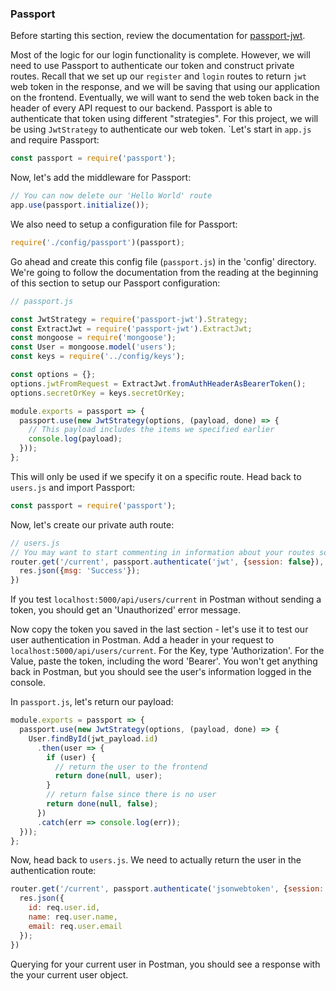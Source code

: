 ### Passport

Before starting this section, review the documentation for [passport-jwt](https://www.npmjs.com/package/passport-jwt).

Most of the logic for our login functionality is complete. However, we will need to use Passport to authenticate our token and construct private routes. Recall that we set up our ```register``` and ```login``` routes to return ```jwt``` web token in the response, and we will be saving that using our application on the frontend.  Eventually, we will want to send the web token back in the header of every API request to our backend.  Passport is able to authenticate that token using different "strategies".  For this project, we will be using ```JwtStrategy``` to authenticate our web token.  `Let's start in ```app.js``` and require Passport:

```JavaScript
const passport = require('passport');
```

Now, let's add the middleware for Passport:

```JavaScript
// You can now delete our 'Hello World' route
app.use(passport.initialize());
```

We also need to setup a configuration file for Passport:

```JavaScript
require('./config/passport')(passport);
```

Go ahead and create this config file (```passport.js```) in the 'config' directory. We're going to follow the documentation from the reading at the beginning of this section to setup our Passport configuration:

```JavaScript
// passport.js

const JwtStrategy = require('passport-jwt').Strategy;
const ExtractJwt = require('passport-jwt').ExtractJwt;
const mongoose = require('mongoose');
const User = mongoose.model('users');
const keys = require('../config/keys');

const options = {};
options.jwtFromRequest = ExtractJwt.fromAuthHeaderAsBearerToken();
options.secretOrKey = keys.secretOrKey;

module.exports = passport => {
  passport.use(new JwtStrategy(options, (payload, done) => {
    // This payload includes the items we specified earlier
    console.log(payload);
  }));
};
```

This will only be used if we specify it on a specific route. Head back to ```users.js``` and import Passport:

```JavaScript
const passport = require('passport');
```

Now, let's create our private auth route:

```JavaScript
// users.js
// You may want to start commenting in information about your routes so that you can find the appropriate ones quickly.
router.get('/current', passport.authenticate('jwt', {session: false}), (req, res) => {
  res.json({msg: 'Success'});
})
```

If you test ```localhost:5000/api/users/current``` in Postman without sending a token, you should get an 'Unauthorized' error message.

Now copy the token you saved in the last section - let's use it to test our user authentication in Postman. Add a header in your request to ```localhost:5000/api/users/current```. For the Key, type 'Authorization'. For the Value, paste the token, including the word 'Bearer'. You won't get anything back in Postman, but you should see the user's information logged in the console.

In ```passport.js```, let's return our payload:

```JavaScript
module.exports = passport => {
  passport.use(new JwtStrategy(options, (payload, done) => {
    User.findById(jwt_payload.id)
      .then(user => {
        if (user) {
          // return the user to the frontend
          return done(null, user);
        }
        // return false since there is no user
        return done(null, false);
      })
      .catch(err => console.log(err));
  }));
};
```

Now, head back to ```users.js```. We need to actually return the user in the authentication route:

```JavaScript
router.get('/current', passport.authenticate('jsonwebtoken', {session: false}), (req, res) => {
  res.json({
    id: req.user.id,
    name: req.user.name,
    email: req.user.email
  });
})
```

Querying for your current user in Postman, you should see a response with the your current user object.